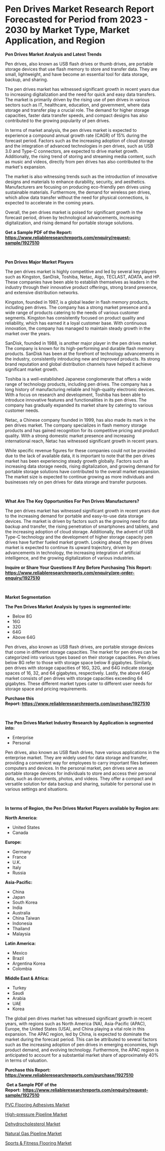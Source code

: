 <p><h1>Pen Drives Market Research Report Forecasted for Period from 2023 -  2030 by Market Type, Market Application, and Region</h1></p><p><strong>Pen Drives Market Analysis and Latest Trends</strong></p>
<p><p>Pen drives, also known as USB flash drives or thumb drives, are portable storage devices that use flash memory to store and transfer data. They are small, lightweight, and have become an essential tool for data storage, backup, and sharing.</p><p>The pen drives market has witnessed significant growth in recent years due to increasing digitalization and the need for quick and easy data transfers. The market is primarily driven by the rising use of pen drives in various sectors such as IT, healthcare, education, and government, where data storage and transfer play a crucial role. The demand for higher storage capacities, faster data transfer speeds, and compact designs has also contributed to the growing popularity of pen drives.</p><p>In terms of market analysis, the pen drives market is expected to experience a compound annual growth rate (CAGR) of 15% during the forecast period. Factors such as the increasing adoption of cloud storage and the integration of advanced technologies in pen drives, such as USB 3.0 and Type-C connectors, are expected to drive market growth. Additionally, the rising trend of storing and streaming media content, such as music and videos, directly from pen drives has also contributed to the market's expansion.</p><p>The market is also witnessing trends such as the introduction of innovative designs and materials to enhance durability, security, and aesthetics. Manufacturers are focusing on producing eco-friendly pen drives using sustainable materials. Furthermore, the demand for wireless pen drives, which allow data transfer without the need for physical connections, is expected to accelerate in the coming years.</p><p>Overall, the pen drives market is poised for significant growth in the forecast period, driven by technological advancements, increasing digitalization, and rising demand for portable storage solutions.</p></p>
<p><strong>Get a Sample PDF of the Report:&nbsp; <a href="https://www.reliableresearchreports.com/enquiry/request-sample/1927510">https://www.reliableresearchreports.com/enquiry/request-sample/1927510</a></strong></p>
<p>&nbsp;</p>
<p><strong>Pen Drives Major Market Players</strong></p>
<p><p>The pen drives market is highly competitive and led by several key players such as Kingston, SanDisk, Toshiba, Netac, Aigo, TECLAST, ADATA, and HP. These companies have been able to establish themselves as leaders in the industry through their innovative product offerings, strong brand presence, and extensive distribution networks.</p><p>Kingston, founded in 1987, is a global leader in flash memory products, including pen drives. The company has a strong market presence and a wide range of products catering to the needs of various customer segments. Kingston has consistently focused on product quality and reliability, which has earned it a loyal customer base. With continuous innovation, the company has managed to maintain steady growth in the market over the years.</p><p>SanDisk, founded in 1988, is another major player in the pen drives market. The company is known for its high-performing and durable flash memory products. SanDisk has been at the forefront of technology advancements in the industry, consistently introducing new and improved products. Its strong brand reputation and global distribution channels have helped it achieve significant market growth.</p><p>Toshiba is a well-established Japanese conglomerate that offers a wide range of technology products, including pen drives. The company has a long history of manufacturing reliable and high-quality electronic devices. With a focus on research and development, Toshiba has been able to introduce innovative features and functionalities in its pen drives. The company has gradually expanded its market share by catering to various customer needs.</p><p>Netac, a Chinese company founded in 1999, has also made its mark in the pen drives market. The company specializes in flash memory storage products and has gained recognition for its competitive pricing and product quality. With a strong domestic market presence and increasing international reach, Netac has witnessed significant growth in recent years.</p><p>While specific revenue figures for these companies could not be provided due to the lack of available data, it is important to note that the pen drives market has been experiencing steady growth globally. Factors such as increasing data storage needs, rising digitalization, and growing demand for portable storage solutions have contributed to the overall market expansion. The market size is expected to continue growing as more individuals and businesses rely on pen drives for data storage and transfer purposes.</p></p>
<p>&nbsp;</p>
<p><strong>What Are The Key Opportunities For Pen Drives Manufacturers?</strong></p>
<p><p>The pen drives market has witnessed significant growth in recent years due to the increasing demand for portable and easy-to-use data storage devices. The market is driven by factors such as the growing need for data backup and transfer, the rising penetration of smartphones and tablets, and the increasing adoption of cloud storage. Additionally, the advent of USB Type-C technology and the development of higher storage capacity pen drives have further fueled market growth. Looking ahead, the pen drives market is expected to continue its upward trajectory, driven by advancements in technology, the increasing integration of artificial intelligence, and the growing digitalization of various industries.</p></p>
<p><strong>Inquire or Share Your Questions If Any Before Purchasing This Report: <a href="https://www.reliableresearchreports.com/enquiry/pre-order-enquiry/1927510">https://www.reliableresearchreports.com/enquiry/pre-order-enquiry/1927510</a></strong></p>
<p>&nbsp;</p>
<p><strong>Market Segmentation</strong></p>
<p><strong>The Pen Drives Market Analysis by types is segmented into:</strong></p>
<p><ul><li>Below 8G</li><li>16G</li><li>32G</li><li>64G</li><li>Above 64G</li></ul></p>
<p><p>Pen drives, also known as USB flash drives, are portable storage devices that come in different storage capacities. The market for pen drives can be categorized into various types based on their storage capacities. Pen drives below 8G refer to those with storage space below 8 gigabytes. Similarly, pen drives with storage capacities of 16G, 32G, and 64G indicate storage spaces of 16, 32, and 64 gigabytes, respectively. Lastly, the above 64G market consists of pen drives with storage capacities exceeding 64 gigabytes. These different market types cater to different user needs for storage space and pricing requirements.</p></p>
<p><strong>Purchase this Report:&nbsp;<a href="https://www.reliableresearchreports.com/purchase/1927510">https://www.reliableresearchreports.com/purchase/1927510</a></strong></p>
<p>&nbsp;</p>
<p><strong>The Pen Drives Market Industry Research by Application is segmented into:</strong></p>
<p><ul><li>Enterprise</li><li>Personal</li></ul></p>
<p><p>Pen drives, also known as USB flash drives, have various applications in the enterprise market. They are widely used for data storage and transfer, providing a convenient way for employees to carry important files between computers and devices. In the personal market, pen drives serve as portable storage devices for individuals to store and access their personal data, such as documents, photos, and videos. They offer a compact and versatile solution for data backup and sharing, suitable for personal use in various settings and situations.</p></p>
<p>&nbsp;</p>
<p><strong>In terms of Region, the Pen Drives Market Players available by Region are:</strong></p>
<p>
    <p> <strong> North America: </strong>
        <ul>
            <li>United States</li>
            <li>Canada</li>
        </ul>
        </p> 
    <p> <strong> Europe: </strong>
        <ul>
            <li>Germany</li>
            <li>France</li>
            <li>U.K.</li>
            <li>Italy</li>
            <li>Russia</li>
        </ul>
        </p> 
    <p> <strong> Asia-Pacific: </strong>
        <ul>
            <li>China</li>
            <li>Japan</li>
            <li>South Korea</li>
            <li>India</li>
            <li>Australia</li>
            <li>China Taiwan</li>
            <li>Indonesia</li>
            <li>Thailand</li>
            <li>Malaysia</li>
        </ul>
        </p> 
    <p> <strong> Latin America: </strong>
        <ul>
            <li>Mexico</li>
            <li>Brazil</li>
            <li>Argentina Korea</li>
            <li>Colombia</li>
        </ul>
        </p> 
    <p> <strong> Middle East & Africa: </strong>
        <ul>
            <li>Turkey</li>
            <li>Saudi</li>
            <li>Arabia</li>
            <li>UAE</li>
            <li>Korea</li>
        </ul>
    </p>
    </p>
<p><p>The global pen drives market has witnessed significant growth in recent years, with regions such as North America (NA), Asia-Pacific (APAC), Europe, the United States (USA), and China playing a vital role in this expansion. The APAC region, led by China, is expected to dominate the market during the forecast period. This can be attributed to several factors such as the increasing adoption of pen drives in emerging economies, high product demand, and evolving technology. Furthermore, the APAC region is anticipated to account for a substantial market share of approximately 40% in terms of valuation.</p></p>
<p><strong>Purchase this Report: <a href="https://www.reliableresearchreports.com/purchase/1927510">https://www.reliableresearchreports.com/purchase/1927510</a></strong></p>
<p>&nbsp;<strong>Get a Sample PDF of the Report:&nbsp;&nbsp;<a href="https://www.reliableresearchreports.com/enquiry/request-sample/1927510">https://www.reliableresearchreports.com/enquiry/request-sample/1927510</a></strong></p>
<p><strong></strong></p>
<p><p><a href="https://www.linkedin.com/pulse/decoding-pvc-flooring-adhesives-market-deep-dive-latest-bxooe/">PVC Flooring Adhesives Market</a></p><p><a href="https://github.com/Chiragrp26/Market-Research-Report-List-1/blob/main/high-pressure-pipeline-market.md">High-pressure Pipeline Market</a></p><p><a href="https://medium.com/@ollierippin/dehydrocholesterol-market-insight-market-trends-growth-forecasted-from-2023-to-2030-82767e7b45b9">Dehydrocholesterol Market</a></p><p><a href="https://github.com/santosh758595/Market-Research-Report-List-1/blob/main/natural-gas-pipeline-market.md">Natural Gas Pipeline Market</a></p><p><a href="https://www.linkedin.com/pulse/sports-amp-fitness-flooring-market-research-report-unlocks-dicpe/">Sports & Fitness Flooring Market</a></p></p>